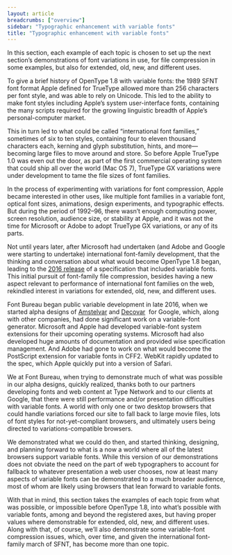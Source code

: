 ```yaml
---
layout: article
breadcrumbs: ["overview"]
sidebar: "Typographic enhancement with variable fonts"
title: "Typographic enhancement with variable fonts"
---
```

In this section, each example of each topic is chosen to set up the next section’s demonstrations of font variations in use, for file compression in some examples, but also for extended, old, new, and different uses.

To give a brief history of OpenType 1.8 with variable fonts: the 1989 SFNT font format Apple defined for TrueType allowed more than 256 characters per font style, and was able to rely on Unicode. This led to the ability to make font styles including Apple’s system user-interface fonts, containing the many scripts required for the growing linguistic breadth of Apple’s personal-computer market.

This in turn led to what could be called “international font families,” sometimes of six to ten styles, containing four to eleven thousand characters each, kerning and glyph substitution, hints, and more—becoming large files to move around and store. So before Apple TrueType 1.0 was even out the door, as part of the first commercial operating system that could ship all over the world (Mac OS 7), TrueType GX variations were under development to tame the file sizes of font families. 

In the process of experimenting with variations for font compression, Apple became interested in other uses, like multiple font families in a variable font, optical font sizes, animations, design experiments, and typographic effects. But during the period of 1992–96, there wasn’t enough computing power, screen resolution, audience size, or stability at Apple, and it was not the time for Microsoft or Adobe to adopt TrueType GX variations, or any of its parts.

Not until years later, after Microsoft had undertaken (and Adobe and Google were starting to undertake) international font-family development, that the thinking and conversation about what would become OpenType 1.8 began, leading to the <a href="https://www.google.com/url?q=https://medium.com/variable-fonts/https-medium-com-tiro-introducing-opentype-variable-fonts-12ba6cd2369&amp;sa=D&amp;ust=1544814722653000">2016 release</a> of a specification that included variable fonts. This initial pursuit of font-family file compression, besides having a new aspect relevant to performance of international font families on the web, rekindled interest in variations for extended, old, new, and different uses.

Font Bureau began public variable development in late 2016, when we started alpha designs of <a href="https://www.google.com/url?q=https://github.com/TypeNetwork/Amstelvar&amp;sa=D&amp;ust=1544814722654000">Amstelvar</a> and <a href="https://www.google.com/url?q=https://github.com/TypeNetwork/Decovar&amp;sa=D&amp;ust=1544814722654000">Decovar</a>  for Google, which, along with other companies, had done significant work on a variable-font generator. Microsoft and Apple had developed variable-font system extensions for their upcoming operating systems. Microsoft had also developed huge amounts of documentation and provided wise specification management. And Adobe had gone to work on what would become the PostScript extension for variable fonts in CFF2. WebKit rapidly updated to the spec, which Apple quickly put into a version of Safari.

We at Font Bureau, when trying to demonstrate much of what was possible in our alpha designs, quickly realized, thanks both to our partners developing fonts and web content at Type Network and to our clients at Google, that there were still performance and/or presentation difficulties with variable fonts. A world with only one or two desktop browsers that could handle variations forced our site to fall back to large movie files, lots of font styles for not-yet-compliant browsers, and ultimately users being directed to variations-compatible browsers. 

We demonstrated what we could do then, and started thinking, designing, and planning forward to what is a now a world where all of the latest browsers support variable fonts. While this version of our demonstrations does not obviate the need on the part of web typographers to account for fallback to whatever presentation a web user chooses, now at least many aspects of variable fonts can be demonstrated to a much broader audience, most of whom are likely using browsers that lean forward to variable fonts.

With that in mind, this section takes the examples of each topic from what was possible, or impossible before OpenType 1.8, into what’s possible with variable fonts, among and beyond the registered axes, but having proper values where demonstrable for extended, old, new, and different uses. Along with that, of course, we’ll also demonstrate some variable-font compression issues, which, over time, and given the international font-family march of SFNT, has become more than one topic.
